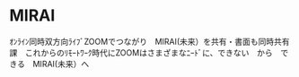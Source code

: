 # MIRAI
ｵﾝﾗｲﾝ同時双方向ﾗｲﾌﾞZOOMでつながり　MIRAI(未来）を共有・書面も同時共有課　これからのﾘﾓｰﾄﾜｰｸ時代にZOOMはさまざまなﾆｰﾄﾞに、できない　から　できる　MIRAI(未来）へ
